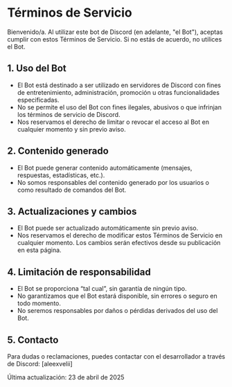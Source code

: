 # Términos de Servicio

Bienvenido/a. Al utilizar este bot de Discord (en adelante, "el Bot"), aceptas cumplir con estos Términos de Servicio. Si no estás de acuerdo, no utilices el Bot.

## 1. Uso del Bot
- El Bot está destinado a ser utilizado en servidores de Discord con fines de entretenimiento, administración, promoción u otras funcionalidades especificadas.
- No se permite el uso del Bot con fines ilegales, abusivos o que infrinjan los términos de servicio de Discord.
- Nos reservamos el derecho de limitar o revocar el acceso al Bot en cualquier momento y sin previo aviso.

## 2. Contenido generado
- El Bot puede generar contenido automáticamente (mensajes, respuestas, estadísticas, etc.).
- No somos responsables del contenido generado por los usuarios o como resultado de comandos del Bot.

## 3. Actualizaciones y cambios
- El Bot puede ser actualizado automáticamente sin previo aviso.
- Nos reservamos el derecho de modificar estos Términos de Servicio en cualquier momento. Los cambios serán efectivos desde su publicación en esta página.

## 4. Limitación de responsabilidad
- El Bot se proporciona “tal cual”, sin garantía de ningún tipo.
- No garantizamos que el Bot estará disponible, sin errores o seguro en todo momento.
- No seremos responsables por daños o pérdidas derivados del uso del Bot.

## 5. Contacto
Para dudas o reclamaciones, puedes contactar con el desarrollador a través de Discord: [aleexvelii]

Última actualización: 23 de abril de 2025
